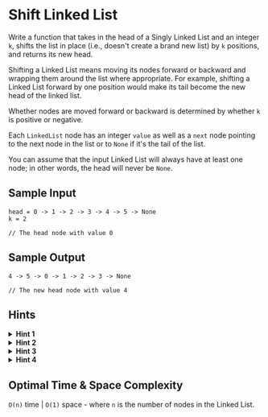 # Shift Linked List

Write a function that takes in the head of a Singly Linked List and an integer `k`, shifts the list in place (i.e., doesn't create a brand new list) by `k` positions, and returns its new head.

Shifting a Linked List means moving its nodes forward or backward and wrapping them around the list where appropriate. For example, shifting a Linked List forward by one position would make its tail become the new head of the linked list.

Whether nodes are moved forward or backward is determined by whether `k` is positive or negative.

Each `LinkedList` node has an integer `value` as well as a `next` node pointing to the next node in the list or to `None` if it's the tail of the list.

You can assume that the input Linked List will always have at least one node; in other words, the head will never be `None`.

## Sample Input

```plaintext
head = 0 -> 1 -> 2 -> 3 -> 4 -> 5 -> None
k = 2

// The head node with value 0
```

## Sample Output

```plaintext
4 -> 5 -> 0 -> 1 -> 2 -> 3 -> None

// The new head node with value 4
```

## Hints

<details>
<summary><b>Hint 1</b></summary>

Putting aside the cases where `k` is a negative integer, where `k` is `0`, or where `k` is larger than the length of the linked list, what does shifting the linked list by k positions entail exactly?

</details>

<details>
<summary><b>Hint 2</b></summary>

Putting aside the cases mentioned in `Hint #1`, shifting the linked list by `k` positions means moving the last `k` nodes in the linked list to the front of the linked list. What nodes in the linked list will you actually need to mutate?

</details>

<details>
<summary><b>Hint 3</b></summary>

There are four nodes that really matter in this entire process: the original tail of the linked list, which will point to the original head of the linked list, the original head of the linked list, which will be pointed to by the original tail of the linked list, the new tail of the linked list, and the new head of the linked list. Note that the new head is the node that the new tail points to in the original, unshifted linked list.

</details>

<details>
<summary><b>Hint 4</b></summary>

You can find the original tail of the linked list by simply traversing the linked list, starting at the original head of the linked list that you're given. You can find the new tail of the linked list by moving `k` positions from the original tail if k is positive (which means moving to the (length of list - `k`)th position in the list, and you can easily count the length of the list as you traverse it to find its original tail). You can access the new head of the linked list once you've found its new tail, since it's the new tail's original next node. How will you handle the trickier values of `k`?

</details>

## Optimal Time & Space Complexity

`O(n)` time | `O(1)` space - where `n` is the number of nodes in the Linked List.
